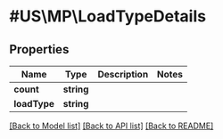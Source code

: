 # #US\MP\LoadTypeDetails

## Properties

Name | Type | Description | Notes
------------ | ------------- | ------------- | -------------
**count** | **string** |  |
**loadType** | **string** |  |


[[Back to Model list]](../) [[Back to API list]](../../Api/US/MP) [[Back to README]](../../README.md)
